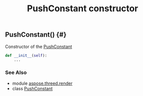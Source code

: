 ﻿---
title: PushConstant constructor
second_title: Aspose.3D for Python via .NET API References
description: 
type: docs
weight: 10
url: /python-net/aspose.threed.render/pushconstant/__init__/
is_root: false
---

## PushConstant() {#}

Constructor of the [PushConstant](/3d/python-net/aspose.threed.render/pushconstant)



```python
def __init__(self):
    ...
```





### See Also
* module [aspose.threed.render](../../)
* class [PushConstant](/3d/python-net/aspose.threed.render/pushconstant)
